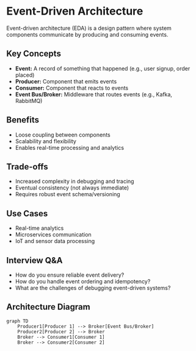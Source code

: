 # Event-Driven Architecture

Event-driven architecture (EDA) is a design pattern where system components communicate by producing and consuming events.

## Key Concepts
- **Event:** A record of something that happened (e.g., user signup, order placed)
- **Producer:** Component that emits events
- **Consumer:** Component that reacts to events
- **Event Bus/Broker:** Middleware that routes events (e.g., Kafka, RabbitMQ)

## Benefits
- Loose coupling between components
- Scalability and flexibility
- Enables real-time processing and analytics

## Trade-offs
- Increased complexity in debugging and tracing
- Eventual consistency (not always immediate)
- Requires robust event schema/versioning

## Use Cases
- Real-time analytics
- Microservices communication
- IoT and sensor data processing

## Interview Q&A
- How do you ensure reliable event delivery?
- How do you handle event ordering and idempotency?
- What are the challenges of debugging event-driven systems?

## Architecture Diagram
```mermaid
graph TD
    Producer1[Producer 1] --> Broker[Event Bus/Broker]
    Producer2[Producer 2] --> Broker
    Broker --> Consumer1[Consumer 1]
    Broker --> Consumer2[Consumer 2]
```
